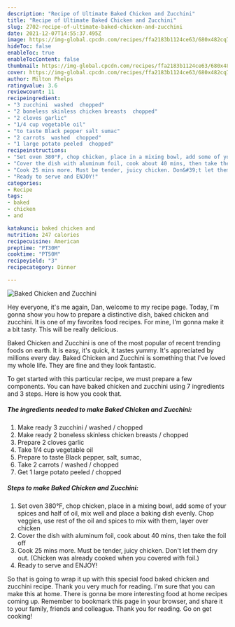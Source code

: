 ```yaml
---
description: "Recipe of Ultimate Baked Chicken and Zucchini"
title: "Recipe of Ultimate Baked Chicken and Zucchini"
slug: 2702-recipe-of-ultimate-baked-chicken-and-zucchini
date: 2021-12-07T14:55:37.495Z
image: https://img-global.cpcdn.com/recipes/ffa2183b1124ce63/680x482cq70/baked-chicken-and-zucchini-recipe-main-photo.jpg
hideToc: false
enableToc: true
enableTocContent: false
thumbnail: https://img-global.cpcdn.com/recipes/ffa2183b1124ce63/680x482cq70/baked-chicken-and-zucchini-recipe-main-photo.jpg
cover: https://img-global.cpcdn.com/recipes/ffa2183b1124ce63/680x482cq70/baked-chicken-and-zucchini-recipe-main-photo.jpg
author: Milton Phelps
ratingvalue: 3.6
reviewcount: 11
recipeingredient:
- "3 zucchini  washed  chopped"
- "2 boneless skinless chicken breasts  chopped"
- "2 cloves garlic"
- "1/4 cup vegetable oil"
- "to taste Black pepper salt sumac"
- "2 carrots  washed  chopped"
- "1 large potato peeled  chopped"
recipeinstructions:
- "Set oven 380°F, chop chicken, place in a mixing bowl, add some of your spices and half of oil, mix well and place a baking dish evenly. Chop veggies, use rest of the oil and spices to mix with them, layer over chicken"
- "Cover the dish with aluminum foil, cook about 40 mins, then take the foil off"
- "Cook 25 mins more. Must be tender, juicy chicken. Don&#39;t let them dry out. (Chicken was already cooked when you covered with foil.)"
- "Ready to serve and ENJOY!"
categories:
- Recipe
tags:
- baked
- chicken
- and

katakunci: baked chicken and 
nutrition: 247 calories
recipecuisine: American
preptime: "PT30M"
cooktime: "PT50M"
recipeyield: "3"
recipecategory: Dinner

---
```



![Baked Chicken and Zucchini](https://img-global.cpcdn.com/recipes/ffa2183b1124ce63/680x482cq70/baked-chicken-and-zucchini-recipe-main-photo.jpg)

Hey everyone, it's me again, Dan, welcome to my recipe page. Today, I'm gonna show you how to prepare a distinctive dish, baked chicken and zucchini. It is one of my favorites food recipes. For mine, I'm gonna make it a bit tasty. This will be really delicious.



Baked Chicken and Zucchini is one of the most popular of recent trending foods on earth. It is easy, it's quick, it tastes yummy. It's appreciated by millions every day. Baked Chicken and Zucchini is something that I've loved my whole life. They are fine and they look fantastic.


To get started with this particular recipe, we must prepare a few components. You can have baked chicken and zucchini using 7 ingredients and 3 steps. Here is how you cook that.

<!--inarticleads1-->

##### The ingredients needed to make Baked Chicken and Zucchini:

1. Make ready 3 zucchini / washed / chopped
1. Make ready 2 boneless skinless chicken breasts / chopped
1. Prepare 2 cloves garlic
1. Take 1/4 cup vegetable oil
1. Prepare to taste Black pepper, salt, sumac,
1. Take 2 carrots / washed / chopped
1. Get 1 large potato peeled / chopped




<!--inarticleads2-->

##### Steps to make Baked Chicken and Zucchini:

1. Set oven 380°F, chop chicken, place in a mixing bowl, add some of your spices and half of oil, mix well and place a baking dish evenly. Chop veggies, use rest of the oil and spices to mix with them, layer over chicken
1. Cover the dish with aluminum foil, cook about 40 mins, then take the foil off
1. Cook 25 mins more. Must be tender, juicy chicken. Don&#39;t let them dry out. (Chicken was already cooked when you covered with foil.)
1. Ready to serve and ENJOY!



So that is going to wrap it up with this special food baked chicken and zucchini recipe. Thank you very much for reading. I'm sure that you can make this at home. There is gonna be more interesting food at home recipes coming up. Remember to bookmark this page in your browser, and share it to your family, friends and colleague. Thank you for reading. Go on get cooking!
